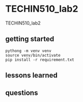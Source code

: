# TECHIN510_lab2
TECHIN510_lab2
## getting started 


```
pythong -m venv venv
source venv/bin/activate
pip install -r requirement.txt
```

## lessons learned
## questions
